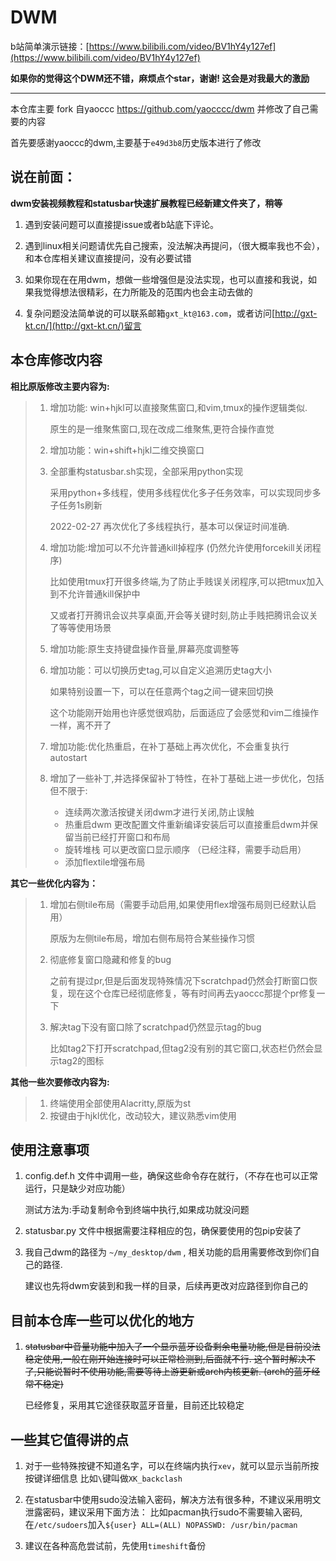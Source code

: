 # DWM

b站简单演示链接：[https://www.bilibili.com/video/BV1hY4y127ef](https://www.bilibili.com/video/BV1hY4y127ef)

**如果你的觉得这个DWM还不错，麻烦点个star，谢谢! 这会是对我最大的激励**

***

本仓库主要 fork 自yaoccc https://github.com/yaocccc/dwm 并修改了自己需要的内容

首先要感谢yaoccc的dwm,主要基于`e49d3b8`历史版本进行了修改


## 说在前面：

**dwm安装视频教程和statusbar快速扩展教程已经新建文件夹了，稍等**

1. 遇到安装问题可以直接提issue或者b站底下评论。

2. 遇到linux相关问题请优先自己搜索，没法解决再提问，（很大概率我也不会），和本仓库相关建议直接提问，没有必要试错

3. 如果你现在在用dwm，想做一些增强但是没法实现，也可以直接和我说，如果我觉得想法很精彩，在力所能及的范围内也会主动去做的

4. 复杂问题没法简单说的可以联系邮箱`gxt_kt@163.com`，或者访问[http://gxt-kt.cn/](http://gxt-kt.cn/)留言



## 本仓库修改内容

**相比原版修改主要内容为:**

> 1. 增加功能: win+hjkl可以直接聚焦窗口,和vim,tmux的操作逻辑类似. 
>
>    原生的是一维聚焦窗口,现在改成二维聚焦,更符合操作直觉
>
> 2. 增加功能：win+shift+hjkl二维交换窗口
>
> 3. 全部重构statusbar.sh实现，全部采用python实现
>    
>    采用python+多线程，使用多线程优化多子任务效率，可以实现同步多子任务1s刷新
>    
>    2022-02-27 再次优化了多线程执行，基本可以保证时间准确.
>
> 4. 增加功能:增加可以不允许普通kill掉程序 (仍然允许使用forcekill关闭程序)
>
>    比如使用tmux打开很多终端,为了防止手贱误关闭程序,可以把tmux加入到不允许普通kill保护中
> 
>    又或者打开腾讯会议共享桌面,开会等关键时刻,防止手贱把腾讯会议关了等等使用场景
>
> 5. 增加功能:原生支持键盘操作音量,屏幕亮度调整等
> 
> 6. 增加功能：可以切换历史tag,可以自定义追溯历史tag大小
>    
>    如果特别设置一下，可以在任意两个tag之间一键来回切换
> 
>    这个功能刚开始用也许感觉很鸡肋，后面适应了会感觉和vim二维操作一样，离不开了
>
> 6. 增加功能:优化热重启，在补丁基础上再次优化，不会重复执行autostart
>
> 7. 增加了一些补丁,并选择保留补丁特性，在补丁基础上进一步优化，包括但不限于: 
>    
>    - 连续两次激活按键关闭dwm才进行关闭,防止误触
>    - 热重启dwm 更改配置文件重新编译安装后可以直接重启dwm并保留当前已经打开窗口和布局
>    - 旋转堆栈 可以更改窗口显示顺序 （已经注释，需要手动启用）
>    - 添加flextile增强布局


**其它一些优化内容为：**
> 1. 增加右侧tile布局（需要手动启用,如果使用flex增强布局则已经默认启用）
> 
>     原版为左侧tile布局，增加右侧布局符合某些操作习惯
>
> 2. 彻底修复窗口隐藏和修复的bug 
>
>    之前有提过pr,但是后面发现特殊情况下scratchpad仍然会打断窗口恢复，现在这个仓库已经彻底修复，等有时间再去yaoccc那提个pr修复一下
>
> 3. 解决tag下没有窗口除了scratchpad仍然显示tag的bug 
>
>    比如tag2下打开scratchpad,但tag2没有别的其它窗口,状态栏仍然会显示tag2的图标

**其他一些次要修改内容为:**

> 1. 终端使用全部使用Alacritty,原版为st
> 2. 按键由于hjkl优化，改动较大，建议熟悉vim使用


## 使用注意事项

1. config.def.h 文件中调用一些，确保这些命令存在就行，（不存在也可以正常运行，只是缺少对应功能）

   测试方法为:手动复制命令到终端中执行,如果成功就没问题

2. statusbar.py 文件中根据需要注释相应的包，确保要使用的包pip安装了

3. 我自己dwm的路径为 `~/my_desktop/dwm` , 相关功能的启用需要修改到你们自己的路径.

   建议也先将dwm安装到和我一样的目录，后续再更改对应路径到你自己的



## 目前本仓库一些可以优化的地方

1. ~~statusbar中音量功能中加入了一个显示蓝牙设备剩余电量功能,但是目前没法稳定使用,一般在刚开始连接时可以正常检测到,后面就不行. 这个暂时解决不了,只能说暂时不使用功能,需要等待上游更新或arch内核更新. (arch的蓝牙经常不稳定)~~
  
    已经修复，采用其它途径获取蓝牙音量，目前还比较稳定
   

## 一些其它值得讲的点
1. 对于一些特殊按键不知道名字，可以在终端内执行`xev`，就可以显示当前所按按键详细信息
    比如`\`键叫做`XK_backclash`
    
2. 在statusbar中使用sudo没法输入密码，解决方法有很多种，不建议采用明文泄露密码，建议采用下面方法：
    比如pacman执行sudo不需要输入密码,在`/etc/sudoers`加入`${user} ALL=(ALL) NOPASSWD: /usr/bin/pacman`

3. 建议在各种高危尝试前，先使用`timeshift`备份
